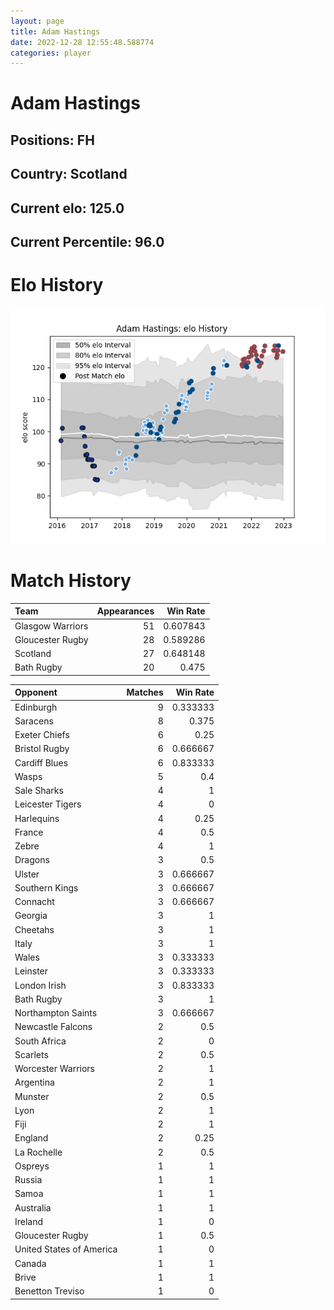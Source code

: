 ```yaml
---  
layout: page  
title: Adam Hastings  
date: 2022-12-28 12:55:48.588774  
categories: player  
---
```

# Adam Hastings

## Positions: FH

## Country: Scotland

## Current elo: 125.0

## Current Percentile: 96.0

# Elo History


![elo history](history_AdamHastings.png)
# Match History


| Team             |   Appearances |   Win Rate |
|:-----------------|--------------:|-----------:|
| Glasgow Warriors |            51 |   0.607843 |
| Gloucester Rugby |            28 |   0.589286 |
| Scotland         |            27 |   0.648148 |
| Bath Rugby       |            20 |   0.475    |

| Opponent                 |   Matches |   Win Rate |
|:-------------------------|----------:|-----------:|
| Edinburgh                |         9 |   0.333333 |
| Saracens                 |         8 |   0.375    |
| Exeter Chiefs            |         6 |   0.25     |
| Bristol Rugby            |         6 |   0.666667 |
| Cardiff Blues            |         6 |   0.833333 |
| Wasps                    |         5 |   0.4      |
| Sale Sharks              |         4 |   1        |
| Leicester Tigers         |         4 |   0        |
| Harlequins               |         4 |   0.25     |
| France                   |         4 |   0.5      |
| Zebre                    |         4 |   1        |
| Dragons                  |         3 |   0.5      |
| Ulster                   |         3 |   0.666667 |
| Southern Kings           |         3 |   0.666667 |
| Connacht                 |         3 |   0.666667 |
| Georgia                  |         3 |   1        |
| Cheetahs                 |         3 |   1        |
| Italy                    |         3 |   1        |
| Wales                    |         3 |   0.333333 |
| Leinster                 |         3 |   0.333333 |
| London Irish             |         3 |   0.833333 |
| Bath Rugby               |         3 |   1        |
| Northampton Saints       |         3 |   0.666667 |
| Newcastle Falcons        |         2 |   0.5      |
| South Africa             |         2 |   0        |
| Scarlets                 |         2 |   0.5      |
| Worcester Warriors       |         2 |   1        |
| Argentina                |         2 |   1        |
| Munster                  |         2 |   0.5      |
| Lyon                     |         2 |   1        |
| Fiji                     |         2 |   1        |
| England                  |         2 |   0.25     |
| La Rochelle              |         2 |   0.5      |
| Ospreys                  |         1 |   1        |
| Russia                   |         1 |   1        |
| Samoa                    |         1 |   1        |
| Australia                |         1 |   1        |
| Ireland                  |         1 |   0        |
| Gloucester Rugby         |         1 |   0.5      |
| United States of America |         1 |   0        |
| Canada                   |         1 |   1        |
| Brive                    |         1 |   1        |
| Benetton Treviso         |         1 |   0        |